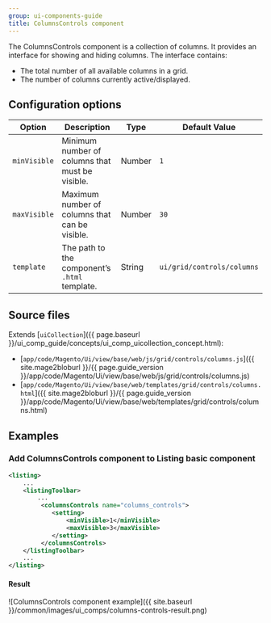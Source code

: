 ```yaml
---
group: ui-components-guide
title: ColumnsControls component
---
```


The ColumnsControls component is a collection of columns. It provides an interface for showing and hiding columns. The interface contains:

*  The total number of all available columns in a grid.
*  The number of columns currently active/displayed.

## Configuration options

| Option | Description | Type | Default Value |
| --- | --- | --- | --- |
| `minVisible` | Minimum number of columns that must be visible. | Number | `1` |
| `maxVisible` | Maximum number of columns that can be visible. | Number | `30` |
| `template` | The path to the component’s `.html` template. | String | `ui/grid/controls/columns` |

## Source files

Extends [`uiCollection`]({{ page.baseurl }}/ui_comp_guide/concepts/ui_comp_uicollection_concept.html):

*  [`app/code/Magento/Ui/view/base/web/js/grid/controls/columns.js`]({{ site.mage2bloburl }}/{{ page.guide_version }}/app/code/Magento/Ui/view/base/web/js/grid/controls/columns.js)
*  [`app/code/Magento/Ui/view/base/web/templates/grid/controls/columns.html`]({{ site.mage2bloburl }}/{{ page.guide_version }}/app/code/Magento/Ui/view/base/web/templates/grid/controls/columns.html)

## Examples

### Add ColumnsControls component to Listing basic component

```xml
<listing>
    ...
    <listingToolbar>
        ...
         <columnsControls name="columns_controls">
            <setting>
                <minVisible>1</minVisible>
                <maxVisible>3</maxVisible>
            </setting>
         </columnsControls>
    </listingToolbar>
    ...
</listing>
```

#### Result

![ColumnsControls component example]({{ site.baseurl }}/common/images/ui_comps/columns-controls-result.png)


